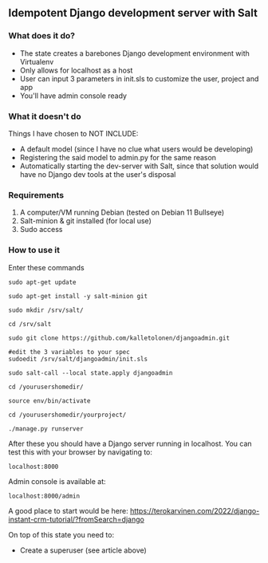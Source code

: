 ## Idempotent Django development server with Salt

### What does it do?
- The state creates a barebones Django development environment with Virtualenv
- Only allows for localhost as a host
- User can input 3 parameters in init.sls to customize the user, project and app
- You'll have admin console ready

### What it doesn't do

Things I have chosen to NOT INCLUDE:
- A default model (since I have no clue what users would be developing)
- Registering the said model to admin.py for the same reason
- Automatically starting the dev-server with Salt, since that solution would have no Django dev tools at the user's disposal

### Requirements

1. A computer/VM running Debian (tested on Debian 11 Bullseye)
2. Salt-minion & git installed (for local use)
3. Sudo access

### How to use it 

Enter these commands

	sudo apt-get update

	sudo apt-get install -y salt-minion git
	
 	sudo mkdir /srv/salt/

 	cd /srv/salt
 	
	sudo git clone https://github.com/kalletolonen/djangoadmin.git

	#edit the 3 variables to your spec
	sudoedit /srv/salt/djangoadmin/init.sls

	sudo salt-call --local state.apply djangoadmin

	cd /yourusershomedir/

	source env/bin/activate

	cd /yourusershomedir/yourproject/

	./manage.py runserver

After these you should have a Django server running in localhost. You can test this with your browser by navigating to:

	localhost:8000

Admin console is available at:

	localhost:8000/admin

A good place to start would be here: https://terokarvinen.com/2022/django-instant-crm-tutorial/?fromSearch=django

On top of this state you need to:
- Create a superuser (see article above)

